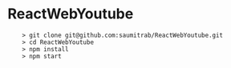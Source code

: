 # ReactWebYoutube 

```
	> git clone git@github.com:saumitrab/ReactWebYoutube.git
	> cd ReactWebYoutube
	> npm install
	> npm start
```
